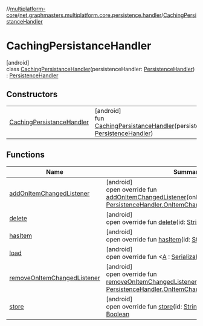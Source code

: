 //[multiplatform-core](../../../index.md)/[net.graphmasters.multiplatform.core.persistence.handler](../index.md)/[CachingPersistanceHandler](index.md)

# CachingPersistanceHandler

[android]\
class [CachingPersistanceHandler](index.md)(persistenceHandler: [PersistenceHandler](../../net.graphmasters.multiplatform.core.persistence/-persistence-handler/index.md)) : [PersistenceHandler](../../net.graphmasters.multiplatform.core.persistence/-persistence-handler/index.md)

## Constructors

| | |
|---|---|
| [CachingPersistanceHandler](-caching-persistance-handler.md) | [android]<br>fun [CachingPersistanceHandler](-caching-persistance-handler.md)(persistenceHandler: [PersistenceHandler](../../net.graphmasters.multiplatform.core.persistence/-persistence-handler/index.md)) |

## Functions

| Name | Summary |
|---|---|
| [addOnItemChangedListener](add-on-item-changed-listener.md) | [android]<br>open override fun [addOnItemChangedListener](add-on-item-changed-listener.md)(onItemChangedListener: [PersistenceHandler.OnItemChangedListener](../../net.graphmasters.multiplatform.core.persistence/-persistence-handler/-on-item-changed-listener/index.md)) |
| [delete](delete.md) | [android]<br>open override fun [delete](delete.md)(id: [String](https://kotlinlang.org/api/latest/jvm/stdlib/kotlin/-string/index.html)) |
| [hasItem](has-item.md) | [android]<br>open override fun [hasItem](has-item.md)(id: [String](https://kotlinlang.org/api/latest/jvm/stdlib/kotlin/-string/index.html)): [Boolean](https://kotlinlang.org/api/latest/jvm/stdlib/kotlin/-boolean/index.html) |
| [load](load.md) | [android]<br>open override fun &lt;[A](load.md) : [Serializable](https://developer.android.com/reference/kotlin/java/io/Serializable.html)&gt; [load](load.md)(id: [String](https://kotlinlang.org/api/latest/jvm/stdlib/kotlin/-string/index.html)): [A](load.md)? |
| [removeOnItemChangedListener](remove-on-item-changed-listener.md) | [android]<br>open override fun [removeOnItemChangedListener](remove-on-item-changed-listener.md)(onItemChangedListener: [PersistenceHandler.OnItemChangedListener](../../net.graphmasters.multiplatform.core.persistence/-persistence-handler/-on-item-changed-listener/index.md)) |
| [store](store.md) | [android]<br>open override fun [store](store.md)(id: [String](https://kotlinlang.org/api/latest/jvm/stdlib/kotlin/-string/index.html), item: [Serializable](https://developer.android.com/reference/kotlin/java/io/Serializable.html)): [Boolean](https://kotlinlang.org/api/latest/jvm/stdlib/kotlin/-boolean/index.html) |
